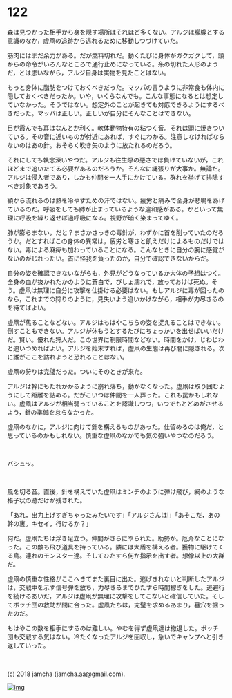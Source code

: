 # 122

森は見つかった相手から身を隠す場所はそれほど多くない。アルジは朦朧とする意識のなか，虚凧の追跡から逃れるために移動しつづけていた。  

筋肉にはまだ余力がある。だが燃料切れだ。動くたびに身体がガクガクして，頭からの命令がいろんなところで通行止めになっている。糸の切れた人形のようだ，とは思いながら，アルジ自身は実物を見たことはない。  

もっと身体に脂肪をつけておくべきだった。マッパの言うように非常食も体内に隠しておくべきだったか。いや，いくらなんでも。こんな事態になるとは想定していなかった。そうではない。想定外のことが起きても対応できるようにするべきだった。マッパは正しい。正しいが自分にそんなことはできない。  

目が霞んでも耳はなんとか利く。軟体動物特有の粘つく音。それは頭に焼きついている。その音に近いものが付近にあれば，すぐにわかる。注意しなければならないのはあの針。おそらく吹き矢のように放たれるのだろう。  

それにしても執念深いやつだ。アルジも往生際の悪さでは負けていないが，これほどまで追いたてる必要があるのだろうか。そんなに縄張りが大事か。無論だ。アルジは侵入者であり，しかも仲間を一人手にかけている。群れを挙げて排除すべき対象であろう。  

額から流れるのは熱を冷やすための汗ではない。疲労と痛みで全身が悲鳴をあげているのだ。呼吸をしても肺が止まっているような違和感がある。かといって無理に呼吸を繰り返せば過呼吸になる。視野が暗く染まってゆく。  

肺が膨らまない，だと？まさかさっきの毒針が，わずかに首を削っていたのだろうか。だとすればこの身体の異常は，疲労と寒さと飢えだけによるものだけではない。毒による麻痺も加わっていることになる。こんなときに自分の腕に感覚がないのがじれったい。首に怪我を負ったのか，自分で確認できないからだ。  

自分の姿を確認できないながらも，外見がどうなっているか大体の予想はつく。全身の血が抜かれたかのように蒼白で，びしょ濡れで，放っておけば死ぬ。そう。虚凧は無理に自分に攻撃を仕掛ける必要はない。もしアルジに毒が回ったのなら，これまでの狩りのように，見失いよう追いかけながら，相手が力尽きるのを待てばよい。  

虚凧が焦ることなどない。アルジはもはやこちらの姿を捉えることはできない。倒すこともできない。アルジが休もうとするたびにちょっかいを出せばいいだけだ。賢い。優れた狩人だ。この世界に制限時間などない。時間をかけ，じわじわと追いつめればよい。アルジを始末すれば，虚凧の生態は再び闇に隠される。次に誰がここを訪れようと恐れることはない。  

虚凧の狩りは完璧だった。ついにそのときが来た。  

アルジは幹にもたれかかるように崩れ落ち，動かなくなった。虚凧は取り囲むようにして距離を詰める。だがこいつは仲間を一人葬った。これも罠かもしれない。虚凧はアルジが相当弱っていることを認識しつつ，いつでもとどめがさせるよう，針の準備を怠らなかった。  

虚凧のなかに，アルジに向けて針を構えるものがあった。仕留めるのは俺だ，と思っているのかもしれない。慎重な虚凧のなかでも気の強いやつなのだろう。  

<br>  

バシュッ。  

<br>  

風を切る音。直後，針を構えていた虚凧はミンチのように弾け飛び，網のような格子状の跡だけが残された。  

「あれ，出力上げすぎちゃったみたいです」「アルジさんは!」「あそこだ，あの幹の裏。キセイ，行けるか？」  

何だ。虚凧たちは浮き足立つ。仲間がさらにやられた。助勢か。厄介なことになった。この敵も飛び道具を持っている。隣には大盾を構える者。獲物に駆けてくる鳥。連れのモンスター達。そしてひたすら何か指示を出す者。想像以上の大群だ。  

虚凧の慎重な性格がここへきてまた裏目に出た。逃げきれないと判断したアルジは，交戦中を示す信号弾を放ち，力尽きるまでひたすら時間稼ぎをした。逃避行を続けるあいだ，アルジは虚凧が無理に攻撃をしてこないと確信していた。そしてボッチ団の救助が間に合った。虚凧たちは，完璧を求めるあまり，墓穴を掘ったのだ。  

もはやこの数を相手にするのは難しい。やむを得ず虚凧達は撤退した。ボッチ団も交戦する気はない。冷たくなったアルジを回収し，急いでキャンプへと引き返していった。  

<br>  
<br>  
(c) 2018 jamcha (jamcha.aa@gmail.com).  

[![img](http://i.creativecommons.org/l/by-nc-sa/4.0/88x31.png)](http://creativecommons.org/licenses/by-nc-sa/4.0/deed)